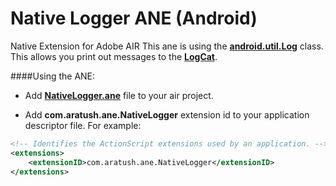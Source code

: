 Native Logger ANE (Android)
=============================
Native Extension for Adobe AIR
This ane is using the [**android.util.Log**](http://developer.android.com/intl/ru/reference/android/util/Log.html) class. This allows you print out messages to the [**LogCat**](http://developer.android.com/intl/ru/tools/help/logcat.html).

####Using the ANE:

* Add **[NativeLogger.ane](https://github.com/alexandrratush/Native-Logger-ANE/tree/master/ane/bin)** file to your air project.

* Add **com.aratush.ane.NativeLogger** extension id to your application descriptor file. For example:
```xml
<!-- Identifies the ActionScript extensions used by an application. -->
<extensions>
	<extensionID>com.aratush.ane.NativeLogger</extensionID>
</extensions>
```
